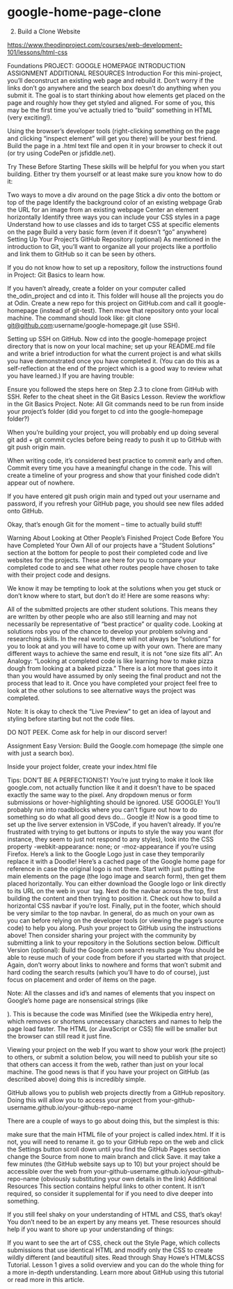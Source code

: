 # google-home-page-clone
2. Build a Clone Website

https://www.theodinproject.com/courses/web-development-101/lessons/html-css

Foundations
PROJECT: GOOGLE HOMEPAGE
INTRODUCTION
ASSIGNMENT
ADDITIONAL RESOURCES
Introduction
For this mini-project, you’ll deconstruct an existing web page and rebuild it. Don’t worry if the links don’t go anywhere and the search box doesn’t do anything when you submit it. The goal is to start thinking about how elements get placed on the page and roughly how they get styled and aligned. For some of you, this may be the first time you’ve actually tried to “build” something in HTML (very exciting!).

Using the browser’s developer tools (right-clicking something on the page and clicking “inspect element” will get you there) will be your best friend. Build the page in a .html text file and open it in your browser to check it out (or try using CodePen or jsfiddle.net).

Try These Before Starting
These skills will be helpful for you when you start building. Either try them yourself or at least make sure you know how to do it:

Two ways to move a div around on the page
Stick a div onto the bottom or top of the page
Identify the background color of an existing webpage
Grab the URL for an image from an existing webpage
Center an element horizontally
Identify three ways you can include your CSS styles in a page
Understand how to use classes and ids to target CSS at specific elements on the page
Build a very basic form (even if it doesn’t “go” anywhere)
Setting Up Your Project’s GitHub Repository (optional)
As mentioned in the introduction to Git, you’ll want to organize all your projects like a portfolio and link them to GitHub so it can be seen by others.

If you do not know how to set up a repository, follow the instructions found in Project: Git Basics to learn how.

If you haven’t already, create a folder on your computer called the_odin_project and cd into it. This folder will house all the projects you do at Odin.
Create a new repo for this project on GitHub.com and call it google-homepage (instead of git-test).
Then move that repository onto your local machine. The command should look like: git clone git@github.com:username/google-homepage.git (use SSH).

Setting up SSH on GitHub.
Now cd into the google-homepage project directory that is now on your local machine; set up your README.md file and write a brief introduction for what the current project is and what skills you have demonstrated once you have completed it. (You can do this as a self-reflection at the end of the project which is a good way to review what you have learned.)
If you are having trouble:

Ensure you followed the steps here on Step 2.3 to clone from GitHub with SSH.
Refer to the cheat sheet in the Git Basics Lesson.
Review the workflow in the Git Basics Project.
Note: All Git commands need to be run from inside your project’s folder (did you forget to cd into the google-homepage folder?)

When you’re building your project, you will probably end up doing several git add + git commit cycles before being ready to push it up to GitHub with git push origin main.

When writing code, it’s considered best practice to commit early and often. Commit every time you have a meaningful change in the code. This will create a timeline of your progress and show that your finished code didn’t appear out of nowhere.

If you have entered git push origin main and typed out your username and password, if you refresh your GitHub page, you should see new files added onto GitHub.

Okay, that’s enough Git for the moment – time to actually build stuff!

Warning About Looking at Other People’s Finished Project Code Before You have Completed Your Own
All of our projects have a “Student Solutions” section at the bottom for people to post their completed code and live websites for the projects. These are here for you to compare your completed code to and see what other routes people have chosen to take with their project code and designs.

We know it may be tempting to look at the solutions when you get stuck or don’t know where to start, but don’t do it! Here are some reasons why:

All of the submitted projects are other student solutions. This means they are written by other people who are also still learning and may not necessarily be representative of “best practice” or quality code.
Looking at solutions robs you of the chance to develop your problem solving and researching skills. In the real world, there will not always be “solutions” for you to look at and you will have to come up with your own.
There are many different ways to achieve the same end result, it is not “one size fits all”.
An Analogy: “Looking at completed code is like learning how to make pizza dough from looking at a baked pizza.” There is a lot more that goes into it than you would have assumed by only seeing the final product and not the process that lead to it.
Once you have completed your project feel free to look at the other solutions to see alternative ways the project was completed.

Note: It is okay to check the “Live Preview” to get an idea of layout and styling before starting but not the code files.

DO NOT PEEK. Come ask for help in our discord server!

Assignment
Easy Version: Build the Google.com homepage
(the simple one with just a search box).

Inside your project folder, create your index.html file

Tips:
DON’T BE A PERFECTIONIST! You’re just trying to make it look like google.com, not actually function like it and it doesn’t have to be spaced exactly the same way to the pixel. Any dropdown menus or form submissions or hover-highlighting should be ignored.
USE GOOGLE! You’ll probably run into roadblocks where you can’t figure out how to do something so do what all good devs do… Google it!
Now is a good time to set up the live server extension in VSCode, if you haven’t already.
If you’re frustrated with trying to get buttons or inputs to style the way you want (for instance, they seem to just not respond to any styles), look into the CSS property -webkit-appearance: none; or -moz-appearance if you’re using Firefox.
Here’s a link to the Google Logo just in case they temporarily replace it with a Doodle!
Here’s a cached page of the Google home page for reference in case the original logo is not there.
Start with just putting the main elements on the page (the logo image and search form), then get them placed horizontally. You can either download the Google logo or link directly to its URL on the web in your <img> tag.
Next do the navbar across the top, first building the content and then trying to position it. Check out how to build a horizontal CSS navbar if you’re lost.
Finally, put in the footer, which should be very similar to the top navbar.
In general, do as much on your own as you can before relying on the developer tools (or viewing the page’s source code) to help you along.
Push your project to GitHub using the instructions above! Then consider sharing your project with the community by submitting a link to your repository in the Solutions section below.
Difficult Version (optional): Build the Google.com search results page
You should be able to reuse much of your code from before if you started with that project. Again, don’t worry about links to nowhere and forms that won’t submit and hard coding the search results (which you’ll have to do of course), just focus on placement and order of items on the page.

Note: All the classes and id’s and names of elements that you inspect on Google’s home page are nonsensical strings (like <div class='srg'>). This is because the code was Minified (see the Wikipedia entry here), which removes or shortens unnecessary characters and names to help the page load faster. The HTML (or JavaScript or CSS) file will be smaller but the browser can still read it just fine.

Viewing your project on the web
If you want to show your work (the project) to others, or submit a solution below, you will need to publish your site so that others can access it from the web, rather than just on your local machine. The good news is that if you have your project on GitHub (as described above) doing this is incredibly simple.

GitHub allows you to publish web projects directly from a GitHub repository. Doing this will allow you to access your project from your-github-username.github.io/your-github-repo-name

There are a couple of ways to go about doing this, but the simplest is this:

make sure that the main HTML file of your project is called index.html. If it is not, you will need to rename it.
go to your GitHub repo on the web and click the Settings button
scroll down until you find the GitHub Pages section
change the Source from none to main branch and click Save.
it may take a few minutes (the GitHub website says up to 10) but your project should be accessible over the web from your-github-username.github.io/your-github-repo-name (obviously substituting your own details in the link)
Additional Resources
This section contains helpful links to other content. It isn’t required, so consider it supplemental for if you need to dive deeper into something.

If you still feel shaky on your understanding of HTML and CSS, that’s okay! You don’t need to be an expert by any means yet. These resources should help if you want to shore up your understanding of things:

If you want to see the art of CSS, check out the Style Page, which collects submissions that use identical HTML and modify only the CSS to create wildly different (and beautiful) sites.
Read through Shay Howe’s HTML&CSS Tutorial. Lesson 1 gives a solid overview and you can do the whole thing for a more in-depth understanding.
Learn more about GitHub using this tutorial or read more in this article.